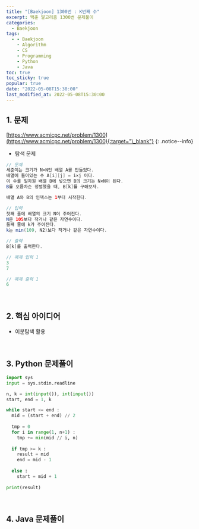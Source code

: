 ```yaml
---
title: "[Baekjoon] 1300번 : K번째 수"
excerpt: 백준 알고리즘 1300번 문제풀이
categories:
  - Baekjoon
tags:
  - - Baekjoon
    - Algorithm
    - CS
    - Programming
    - Python
    - Java
toc: true
toc_sticky: true
popular: true
date: "2022-05-08T15:30:00"
last_modified_at: 2022-05-08T15:30:00
---
```


## 1. 문제

[https://www.acmicpc.net/problem/1300](https://www.acmicpc.net/problem/1300){:target="\_blank"}
{: .notice--info}

- 탐색 문제

```java
// 문제
세준이는 크기가 N×N인 배열 A를 만들었다. 
배열에 들어있는 수 A[i][j] = i×j 이다. 
이 수를 일차원 배열 B에 넣으면 B의 크기는 N×N이 된다. 
B를 오름차순 정렬했을 때, B[k]를 구해보자.

배열 A와 B의 인덱스는 1부터 시작한다.

// 입력
첫째 줄에 배열의 크기 N이 주어진다. 
N은 105보다 작거나 같은 자연수이다. 
둘째 줄에 k가 주어진다. 
k는 min(109, N2)보다 작거나 같은 자연수이다.

// 출력
B[k]를 출력한다.

// 예제 입력 1 
3
7

// 예제 출력 1 
6
```

<br>

## 2. 핵심 아이디어

- 이분탐색 활용

<br>

## 3. Python 문제풀이

```python
import sys
input = sys.stdin.readline

n, k = int(input()), int(input())
start, end = 1, k

while start <= end :
  mid = (start + end) // 2
  
  tmp = 0
  for i in range(1, n+1) :
    tmp += min(mid // i, n)
  
  if tmp >= k :
    result = mid
    end = mid - 1
    
  else :
    start = mid + 1
    
print(result)
```

<br>

## 4. Java 문제풀이

```java

```
